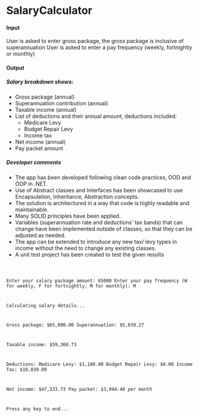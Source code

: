 # SalaryCalculator
#### Input
User is asked to enter gross package, the gross package is inclusive of superannuation 
User is asked to enter a pay frequency (weekly, fortnightly or monthly) 
#### Output
##### Salary breakdown shows: 
* Gross package (annual) 
* Superannuation contribution (annual) 
* Taxable income (annual) 
* List of deductions and their annual amount, deductions included: 
    - Medicare Levy 
    - Budget Repair Levy 
    - Income tax 
* Net income (annual) 
* Pay packet amount
##### Developer comments
* The app has been developed following clean code practices, OOD and OOP in .NET.
* Use of Abstract classes and Interfaces has been showcased to use Encapsulation, Inheritance, Abstraction concepts.
* The solution is architectured in a way that code is highly readable and maintainable.
* Many SOLID principles have been applied.
* Variables (superannuation rate and deductions' tax bands) that can change have been implemented outside of classes, so that they can be adjusted as needed.
* The app can be extended to introduce any new tax/ levy types in income without the need to change any existing classes.
* A unit test project has been created to test the given results
  
<code>
  
Enter your salary package amount: 65000 
Enter your pay frequency (W for weekly, F for fortnightly, M for monthly): M

Calculating salary details... 

Gross package: $65,000.00
Superannuation: $5,639.27 

Taxable income: $59,360.73 

Deductions: 
Medicare Levy: $1,188.00 
Budget Repair Levy: $0.00
Income Tax: $10,839.00 

Net income: $47,333.73 
Pay packet: $3,944.48 per month 

Press any key to end...

</code>
